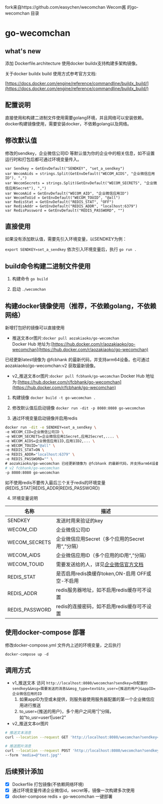 fork来自https://github.com/easychen/wecomchan Wecom酱 的go-wecomchan 目录



# go-wecomchan 

## what's new

添加 Dockerfile.architecture 使用docker buildx支持构建多架构镜像。

关于docker buildx build 使用方式参考官方文档:

[https://docs.docker.com/engine/reference/commandline/buildx_build/](https://docs.docker.com/engine/reference/commandline/buildx_build/)

## 配置说明

直接使用和构建二进制文件使用需要golang环境，并且网络可以安装依赖。  
docker构建镜像使用，需要安装docker，不依赖golang以及网络。  

## 修改默认值

修改的sendkey，企业微信公司ID 等默认值为你的企业中的相关信息，如不设置运行时和打包后都可通过环境变量传入。

```golang
var Sendkey = GetEnvDefault("SENDKEY", "set_a_sendkey")
var WecomAids = strings.Split(GetEnvDefault("WECOM_AIDS", "企业微信应用ID"), ",")
var WecomSecrets = strings.Split(GetEnvDefault("WECOM_SECRETS", "企业微信应用Secret"), ",")
var WecomAid = GetEnvDefault("WECOM_AID", "企业微信应用ID")
var WecomToUid = GetEnvDefault("WECOM_TOUID", "@all")
var RedisStat = GetEnvDefault("REDIS_STAT", "OFF")
var RedisAddr = GetEnvDefault("REDIS_ADDR", "localhost:6379")
var RedisPassword = GetEnvDefault("REDIS_PASSWORD", "")
```

## 直接使用

如果没有添加默认值，需要先引入环境变量，以SENDKEY为例：

`export SENDKEY=set_a_sendkey`
依次引入环境变量后，执行
`go run .`

## build命令构建二进制文件使用

1. 构建命令
`go build`

2. 启动
`./wecomchan`

## 构建docker镜像使用（推荐，不依赖golang，不依赖网络）

新增打包好的镜像可以直接使用

- 推送文本or图片:`docker pull aozakiaoko/go-wecomchan`  
Docker Hub 地址为:[https://hub.docker.com/r/aozakiaoko/go-wecomchan](https://hub.docker.com/r/aozakiaoko/go-wecomchan)  

已经更新latest镜像为 @fcbhank 的最新代码，并支持arm64设备。也可通过aozakiaoko/go-wecomchan:v2 获取最新镜像。

- v2_推送文本or图片:`docker pull fcbhank/go-wecomchan`
Docker Hub 地址为:[https://hub.docker.com/r/fcbhank/go-wecomchan](https://hub.docker.com/r/fcbhank/go-wecomchan)

1. 构建镜像
`docker build -t go-wecomchan .`

2. 修改默认值后启动镜像
`docker run -dit -p 8080:8080 go-wecomchan`

3. 通过环境变量启动镜像并启用redis

```bash
docker run -dit -e SENDKEY=set_a_sendkey \
-e WECOM_CID=企业微信公司ID \
-e WECOM_SECRETS=企业微信应用1Secret,应用2Secret,.... \
-e WECOM_AIDS=企业微信应用1ID,应用1ID2,... \
-e WECOM_TOUID="@all" \
-e REDIS_STAT=ON \
-e REDIS_ADDR="localhost:6379" \
-e REDIS_PASSWORD="" \
# aozakiaoko/go-wecomchan 已经更新镜像为 @fcbhank 的最新代码，并支持arm64设备。
# v2 fcbhank/go-wecomchan
-p 8080:8080 go-wecomchan
```

如不使用redis不要传入最后三个关于redis的环境变量(REDIS_STAT|REDIS_ADDR|REDIS_PASSWORD)

4. 环境变量说明

|名称|描述|
|---|---|
|SENDKEY|发送时用来验证的key|
|WECOM_CID|企业微信公司ID|
|WECOM_SECRETS|企业微信应用Secret（多个应用的Secret用“,”分隔）|
|WECOM_AIDS|企业微信应用ID（多个应用的ID用“,”分隔）|
|WECOM_TOUID|需要发送给的人，详见[企业微信官方文档](https://work.weixin.qq.com/api/doc/90000/90135/90236#%E6%96%87%E6%9C%AC%E6%B6%88%E6%81%AF)|
|REDIS_STAT|是否启用redis换缓存token,ON-启用 OFF或空-不启用|
|REDIS_ADDR|redis服务器地址，如不启用redis缓存可不设置|
|REDIS_PASSWORD|redis的连接密码，如不启用redis缓存可不设置|

## 使用docker-compose 部署

修改docker-compose.yml 文件内上述的环境变量，之后执行

`docker-compose up -d`

## 调用方式
- v1_推送文本
  访问 `http://localhost:8080/wecomchan?sendkey=你配置的sendkey&&msg=需要发送的消息&&msg_type=text&to_user={推送的用户}&appID=企业微信应用的ID`
  1. 如果appID为空或未提供，则服务器使用服务器配置的第一个企业微信应用进行推送
  2. to_user={推送的用户}，多个用户之间用“|”分隔，如“to_usr=user1|user2”
- v2_推送文本or图片

```bash
# 推送文本消息
curl --location --request GET 'http://localhost:8080/wecomchan?sendkey={你的sendkey}&msg={你的文本消息}&to_user={推送的用户}&msg_type=text&appID={企业微信应用的ID}'

# 推送图片消息
curl --location --request POST 'http://localhost:8080/wecomchan?sendkey={你的sendkey}&msg_type=image&to_user={推送的用户}&appID={企业微信应用的ID}' \
--form 'media=@"test.jpg"'
```

## 后续预计添加

* [x] Dockerfile 打包镜像(不依赖网络环境)
* [x] 通过环境变量传递企业微信id，secret等，镜像一次构建多次使用
* [x] docker-compose redis + go-wecomchan 一键部署